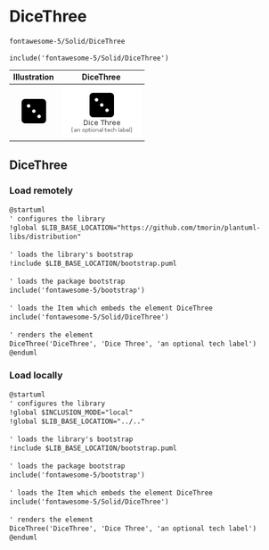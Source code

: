 # DiceThree


```text
fontawesome-5/Solid/DiceThree
```

```text
include('fontawesome-5/Solid/DiceThree')
```



| Illustration | DiceThree |
| :---: | :---: |
| ![illustration for Illustration](../../fontawesome-5/Solid/DiceThree.png) | ![illustration for DiceThree](../../fontawesome-5/Solid/DiceThree.Local.png) |




## DiceThree

### Load remotely
```plantuml
@startuml
' configures the library
!global $LIB_BASE_LOCATION="https://github.com/tmorin/plantuml-libs/distribution"

' loads the library's bootstrap
!include $LIB_BASE_LOCATION/bootstrap.puml

' loads the package bootstrap
include('fontawesome-5/bootstrap')

' loads the Item which embeds the element DiceThree
include('fontawesome-5/Solid/DiceThree')

' renders the element
DiceThree('DiceThree', 'Dice Three', 'an optional tech label')
@enduml
```

### Load locally
```plantuml
@startuml
' configures the library
!global $INCLUSION_MODE="local"
!global $LIB_BASE_LOCATION="../.."

' loads the library's bootstrap
!include $LIB_BASE_LOCATION/bootstrap.puml

' loads the package bootstrap
include('fontawesome-5/bootstrap')

' loads the Item which embeds the element DiceThree
include('fontawesome-5/Solid/DiceThree')

' renders the element
DiceThree('DiceThree', 'Dice Three', 'an optional tech label')
@enduml
```

